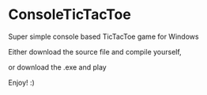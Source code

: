 # ConsoleTicTacToe

Super simple console based TicTacToe game for Windows

Either download the source file and compile yourself,

or download the .exe and play

Enjoy! :)
